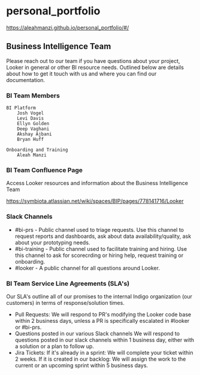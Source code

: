 # personal_portfolio
https://aleahmanzi.github.io/personal_portfolio/#/






## Business Intelligence Team
Please reach out to our team if you have questions about your project, Looker in general or other BI resource needs. Outlined below are details about how to get it touch with us and where you can find our documentation.

### BI Team Members
    BI Platform
        Josh Vogel 
        Levi Davis
        Ellyn Golden 
        Deep Vaghani
        Akshay Ajbani
        Bryan Huff
    
    Onboarding and Training
        Aleah Manzi

### BI Team Confluence Page
Access Looker resources and information about the Business Intelligence Team

https://symbiota.atlassian.net/wiki/spaces/BIP/pages/778141716/Looker

### Slack Channels
* #bi-prs - Public channel used to triage requests. Use this channel to request reports and dashboards, ask about data availability/quality, ask about your prototyping needs.
* #bi-training - Public channel used to facilitate training and hiring.  Use this channel to ask for scorecrding or hiring help, request training or onboarding.
* #looker - A public channel for all questions around Looker. 

### BI Team Service Line Agreements (SLA's)
Our SLA's outline all of our promises to the internal Indigo organization (our customers) in terms of response/solution times.

* Pull Requests:
We will respond to PR's modifying the Looker code base within 2 business days, unless a PR is specifically escalated in #looker or #bi-prs.
* Questions posted in our various Slack channels
We will respond to questions posted in our slack channels within 1 business day, either with a solution or a plan to follow up. 
* Jira Tickets:
If it's already in a sprint: We will complete your ticket within 2 weeks.
If it is created in our backlog: We will assign the work to the current or an upcoming sprint within 5 business days.
